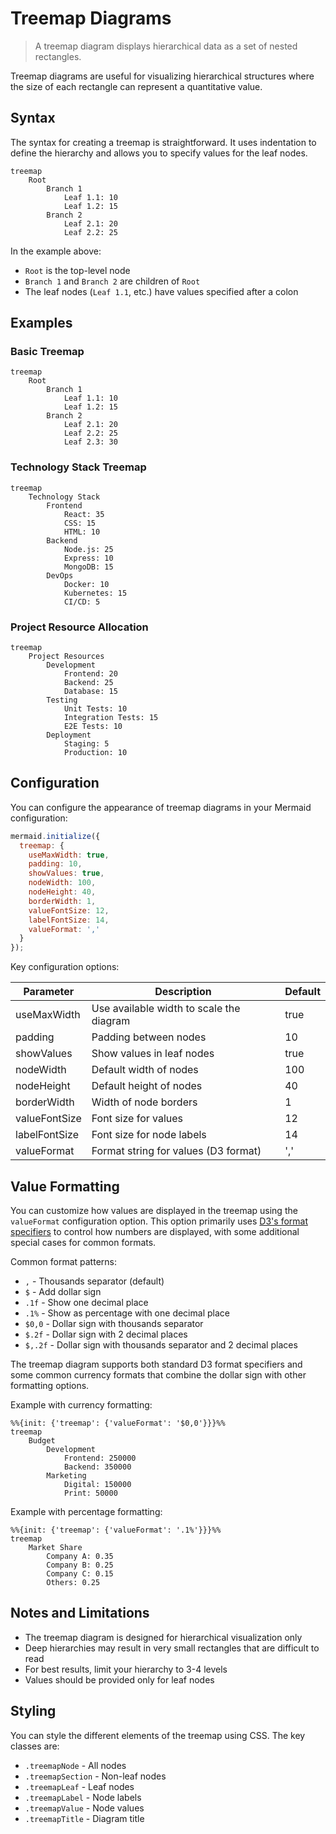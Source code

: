 # Treemap Diagrams

> A treemap diagram displays hierarchical data as a set of nested rectangles.

Treemap diagrams are useful for visualizing hierarchical structures where the size of each rectangle can represent a quantitative value.

## Syntax

The syntax for creating a treemap is straightforward. It uses indentation to define the hierarchy and allows you to specify values for the leaf nodes.

```
treemap
    Root
        Branch 1
            Leaf 1.1: 10
            Leaf 1.2: 15
        Branch 2
            Leaf 2.1: 20
            Leaf 2.2: 25
```

In the example above:
- `Root` is the top-level node
- `Branch 1` and `Branch 2` are children of `Root`
- The leaf nodes (`Leaf 1.1`, etc.) have values specified after a colon

## Examples

### Basic Treemap

```mermaid
treemap
    Root
        Branch 1
            Leaf 1.1: 10
            Leaf 1.2: 15
        Branch 2
            Leaf 2.1: 20
            Leaf 2.2: 25
            Leaf 2.3: 30
```

### Technology Stack Treemap

```mermaid
treemap
    Technology Stack
        Frontend
            React: 35
            CSS: 15
            HTML: 10
        Backend
            Node.js: 25
            Express: 10
            MongoDB: 15
        DevOps
            Docker: 10
            Kubernetes: 15
            CI/CD: 5
```

### Project Resource Allocation

```mermaid
treemap
    Project Resources
        Development
            Frontend: 20
            Backend: 25
            Database: 15
        Testing
            Unit Tests: 10
            Integration Tests: 15
            E2E Tests: 10
        Deployment
            Staging: 5
            Production: 10
```

## Configuration

You can configure the appearance of treemap diagrams in your Mermaid configuration:

```javascript
mermaid.initialize({
  treemap: {
    useMaxWidth: true,
    padding: 10,
    showValues: true,
    nodeWidth: 100,
    nodeHeight: 40,
    borderWidth: 1,
    valueFontSize: 12,
    labelFontSize: 14,
    valueFormat: ','
  }
});
```

Key configuration options:

| Parameter    | Description                                | Default |
|--------------|--------------------------------------------|---------|
| useMaxWidth  | Use available width to scale the diagram   | true    |
| padding      | Padding between nodes                      | 10      |
| showValues   | Show values in leaf nodes                  | true    |
| nodeWidth    | Default width of nodes                     | 100     |
| nodeHeight   | Default height of nodes                    | 40      |
| borderWidth  | Width of node borders                      | 1       |
| valueFontSize| Font size for values                       | 12      |
| labelFontSize| Font size for node labels                  | 14      |
| valueFormat  | Format string for values (D3 format)       | ','     |

## Value Formatting

You can customize how values are displayed in the treemap using the `valueFormat` configuration option. This option primarily uses [D3's format specifiers](https://github.com/d3/d3-format#locale_format) to control how numbers are displayed, with some additional special cases for common formats.

Common format patterns:
- `,` - Thousands separator (default)
- `$` - Add dollar sign
- `.1f` - Show one decimal place
- `.1%` - Show as percentage with one decimal place
- `$0,0` - Dollar sign with thousands separator
- `$.2f` - Dollar sign with 2 decimal places
- `$,.2f` - Dollar sign with thousands separator and 2 decimal places

The treemap diagram supports both standard D3 format specifiers and some common currency formats that combine the dollar sign with other formatting options.

Example with currency formatting:

```mermaid
%%{init: {'treemap': {'valueFormat': '$0,0'}}}%%
treemap
    Budget
        Development
            Frontend: 250000
            Backend: 350000
        Marketing
            Digital: 150000
            Print: 50000
```

Example with percentage formatting:

```mermaid
%%{init: {'treemap': {'valueFormat': '.1%'}}}%%
treemap
    Market Share
        Company A: 0.35
        Company B: 0.25
        Company C: 0.15
        Others: 0.25
```

## Notes and Limitations

- The treemap diagram is designed for hierarchical visualization only
- Deep hierarchies may result in very small rectangles that are difficult to read
- For best results, limit your hierarchy to 3-4 levels
- Values should be provided only for leaf nodes

## Styling

You can style the different elements of the treemap using CSS. The key classes are:

- `.treemapNode` - All nodes
- `.treemapSection` - Non-leaf nodes
- `.treemapLeaf` - Leaf nodes
- `.treemapLabel` - Node labels
- `.treemapValue` - Node values
- `.treemapTitle` - Diagram title
